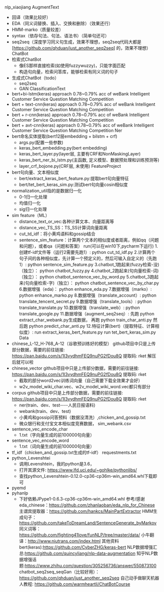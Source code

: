 nlp_xiaojiang
AugmentText
- 回译（效果比较好）
- EDA（同义词替换、插入、交换和删除）（效果还行）
- HMM-marko（质量较差）
- syntax（依存句法、句法、语法书）（简单句还可）
- seq2seq（深度学习同义句生成，效果不理想，seq2seq代码大都是 [https://github.com/qhduan/just_another_seq2seq] 的，效果不理想）
ChatBot
- 检索式ChatBot
    - 像ES那样直接检索(如使用fuzzywuzzy)，只能字面匹配
    - 构造句向量，检索问答库，能够检索有同义词的句子
- 生成式ChatBot（todo）
    - seq2seq
    - GAN
ClassificationText
- bert+bi-lstm(keras) approach 0.78~0.79% acc of weBank Intelligent Customer Service Question Matching Competition
- bert + text-cnn(keras) approach 0.78~0.79% acc of weBank Intelligent Customer Service Question Matching Competition
- bert + r-cnn(keras) approach 0.78~0.79% acc of weBank Intelligent Customer Service Question Matching Competition
- bert + avt-cnn(keras) approach 0.78~0.79% acc of weBank Intelligent Customer Service Question Matching Competition
Ner
- bert命名实体提取(bert12层embedding + bilstm + crf)
    - args.py(配置一些参数)
    - keras_bert_embedding.py(bert embedding)
    - keras_bert_layer.py(layer层, 主要有CRF和NonMaskingLayer)
    - keras_bert_ner_bi_lstm.py(主函数, 定义模型、数据预处理和训练预测等)
    - layer_crf_bojone.py(CRF层, 未使用)
FeatureProject
- bert句向量、文本相似度
    - bert/extract_keras_bert_feature.py:提取bert句向量特征
    - bert/tet_bert_keras_sim.py:测试bert句向量cosin相似度
- normalization_util指的是数据归一化
    - 0-1归一化处理
    - 均值归一化
    - sig归一化处理
- sim feature（ML）
    - distance_text_or_vec:各种计算文本、向量距离等
    - distance_vec_TS_SS：TS_SS计算词向量距离
    - cut_td_idf：将小黄鸡语料和gossip结合
    - sentence_sim_feature：计算两个文本的相似度或者距离，例如qq（问题和问题），或者qa（问题和答案）
run(可以在win10下,pycharm下运行)
1.创建tf-idf文件等（运行2需要先跑1）:
python cut_td_idf.py
2.计算两个句子间的各种相似度，先计算一个预定义的，然后可输入自定义的（先跑1）:
python sentence_sim_feature.py
3.chatbot_1跑起来(fuzzy检索-没)（独立）：
python chatbot_fuzzy.py
4.chatbot_2跑起来(句向量检索-词)（独立）：
python chatbot_sentence_vec_by_word.py
5.chatbot_3跑起来(句向量检索-字)（独立）：
python chatbot_sentence_vec_by_char.py
6.数据增强（eda)： python enhance_eda.py
7.数据增强（marko）: python enhance_marko.py
8.数据增强（translate_account）: python translate_tencent_secret.py
9.数据增强（translate_tools）: python translate_translate.py
10.数据增强（translate_web）: python translate_google.py
11.数据增强（augment_seq2seq）: 先跑 python extract_char_webank.py生成数据， 再跑 python train_char_anti.py 然后跑 python predict_char_anti.py
12.特征计算(bert)（提取特征、计算相似度）: run extract_keras_bert_feature.py run tet_bert_keras_sim.py
Data
- chinese_L-12_H-768_A-12（谷歌预训练好的模型）
   github项目中只是上传部分数据，需要的前往链接: https://pan.baidu.com/s/1I3vydhmFEQ9nuPG2fDou8Q 提取码: rket
   解压后就可以啦
- chinese_vector
    github项目中只是上传部分数据，需要的前往链接: https://pan.baidu.com/s/1I3vydhmFEQ9nuPG2fDou8Q 提取码: rket
    - 截取的部分word2vec训练词向量（自己需要下载全效果才会好）
    - w2v_model_wiki_char.vec、w2v_model_wiki_word.vec都只有部分
- corpus
    github项目中只是上传部分数据，需要的前往链接: https://pan.baidu.com/s/1I3vydhmFEQ9nuPG2fDou8Q 提取码: rket
    - ner(train、dev、test----人民日报语料)
    - webank(train、dev、test)
    - 小黄鸡和gossip问答预料（数据没清洗）,chicken_and_gossip.txt
    - 微众银行和支付宝文本相似度竞赛数据， sim_webank.csv
- sentence_vec_encode_char
    - 1.txt（字向量生成的前100000句向量）
- sentence_vec_encode_word
    - 1.txt（词向量生成的前100000句向量）
- tf_idf（chicken_and_gossip.txt生成的tf-idf）
requestments.txt
- python_Levenshtei
    - 调用Levenshtein，我的python是3.6，
    - 打开其源文件: https://www.lfd.uci.edu/~gohlke/pythonlibs/
    - 查找python_Levenshtein-0.12.0-cp36-cp36m-win_amd64.whl下载即可
- pyemd
- pyhanlp
    - 下好依赖JPype1-0.6.3-cp36-cp36m-win_amd64.whl
参考/感谢
eda_chinese：https://github.com/zhanlaoban/eda_nlp_for_Chinese
主谓宾提取器：https://github.com/hankcs/MainPartExtractor
HMM生成句子：https://github.com/takeToDreamLand/SentenceGenerate_byMarkov
同义词等：https://github.com/fighting41love/funNLP/tree/master/data/
小牛翻译：http://www.niutrans.com/index.html
其他资料
bert(keras):https://github.com/CyberZHG/keras-bert
NLP数据增强汇总:https://github.com/quincyliang/nlp-data-augmentation
知乎NLP数据增强话题:https://www.zhihu.com/question/305256736/answer/550873100
chatbot_seq2seq_seqGan（比较好用）：https://github.com/qhduan/just_another_seq2seq
自己动手做聊天机器人教程: https://github.com/warmheartli/ChatBotCourse
